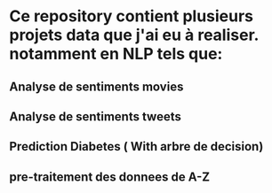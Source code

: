 # Ce repository  contient plusieurs projets data que j'ai eu à realiser. notamment en NLP tels que:
## Analyse de sentiments movies
## Analyse de sentiments tweets
## Prediction Diabetes ( With arbre de decision)
## pre-traitement des donnees de A-Z 


